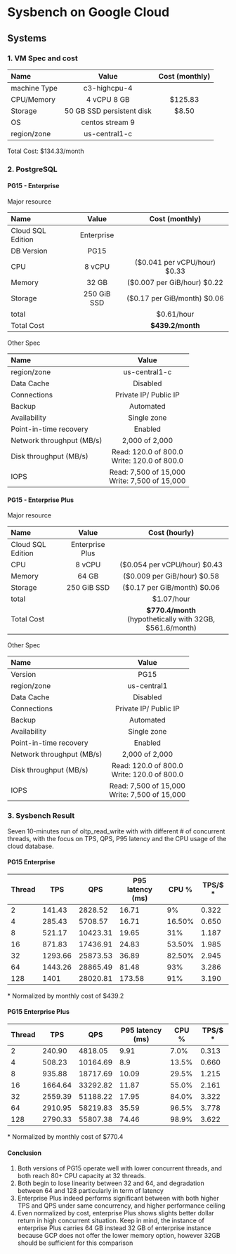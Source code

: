 # Sysbench on Google Cloud

## Systems

### 1. VM Spec and cost

| Name             | Value |Cost (monthly) |
| :---------------- | :------: |:------: |
| machine Type        | c3-highcpu-4   |
| CPU/Memory |        4 vCPU  8 GB   |  $125.83
| Storage           |   50 GB SSD persistent disk   | $8.50
| OS        | centos stream 9   |
| region/zone        | us-central1-c   |

Total Cost: $134.33/month

### 2. PostgreSQL

#### PG15 - Enterprise

Major resource 

| Name             | Value |Cost (monthly) |
| :---------------- | :------: |:------: |
| Cloud SQL Edition | Enterprise  | 
| DB Version        | PG15   |
| CPU |        8 vCPU    |  ($0.041 per vCPU/hour) $0.33
| Memory |       32 GB   | ($0.007 per GiB/hour) $0.22	
| Storage           |  250 GiB SSD | ($0.17 per GiB/month) $0.06
| total || $0.61/hour
|Total Cost|| **$439.2/month** |



Other Spec 

| Name             | Value | 
| :---------------- | :------: |
| region/zone        | us-central1-c   |
|Data Cache | Disabled
|Connections| Private IP/ Public IP
|Backup| Automated
|Availability| Single zone
|Point-in-time recovery| Enabled
|Network throughput (MB/s) | 2,000 of 2,000
|Disk throughput (MB/s) | Read: 120.0 of 800.0 <br> Write: 120.0 of 800.0
|IOPS | Read: 7,500 of 15,000 <br> Write: 7,500 of 15,000



#### PG15 - Enterprise Plus

Major resource 

| Name             | Value |Cost (hourly) |
| :---------------- | :------: | :------: |
| Cloud SQL Edition | Enterprise Plus | | 
| CPU |        8 vCPU    |  ($0.054 per vCPU/hour) $0.43
| Memory |       64 GB   | ($0.009 per GiB/hour) $0.58	
| Storage           |  250 GiB SSD | ($0.17 per GiB/month) $0.06
| total || $1.07/hour
|Total Cost|| **$770.4/month** <br> (hypothetically with 32GB, $561.6/month) |




Other Spec 

| Name             | Value | 
| :---------------- | :------: |
| Version        | PG15   |
| region/zone        | us-central1  |
|Data Cache | Disabled
|Connections| Private IP/ Public IP
|Backup| Automated
|Availability| Single zone
|Point-in-time recovery| Enabled
|Network throughput (MB/s) | 2,000 of 2,000
|Disk throughput (MB/s) | Read: 120.0 of 800.0 <br> Write: 120.0 of 800.0
|IOPS | Read: 7,500 of 15,000 <br> Write: 7,500 of 15,000

### 3. Sysbench Result

Seven 10-minutes run of oltp_read_write with with different # of concurrent threads, with the focus on TPS, QPS, P95 latency and the CPU usage of the cloud database.

#### PG15 Enterprise


| Thread | TPS     | QPS      | P95 latency (ms) | CPU %  | TPS/$ \* |
| ------ | ------- | -------- | ---------------- | ------ | -------- |
| 2      | 141.43  | 2828.52  | 16.71            | 9%     | 0.322    |
| 4      | 285.43  | 5708.57  | 16.71            | 16.50% | 0.650    |
| 8      | 521.17  | 10423.31 | 19.65            | 31%    | 1.187    |
| 16     | 871.83  | 17436.91 | 24.83            | 53.50% | 1.985    |
| 32     | 1293.66 | 25873.53 | 36.89            | 82.50% | 2.945    |
| 64     | 1443.26 | 28865.49 | 81.48            | 93%    | 3.286    |
| 128    | 1401    | 28020.81 | 173.58           | 91%    | 3.190    |

\* Normalized by monthly cost of $439.2

#### PG15 Enterprise Plus

| Thread | TPS     | QPS      | P95 latency (ms) | CPU % | TPS/$ \* |
| ------ | ------- | -------- | ---------------- | ----- | ----- |
| 2      | 240.90  | 4818.05  | 9.91             | 7.0%  | 0.313 |
| 4      | 508.23  | 10164.69 | 8.9              | 13.5% | 0.660 |
| 8      | 935.88  | 18717.69 | 10.09            | 29.5% | 1.215 |
| 16     | 1664.64 | 33292.82 | 11.87            | 55.0% | 2.161 |
| 32     | 2559.39 | 51188.22 | 17.95            | 84.0% | 3.322 |
| 64     | 2910.95 | 58219.83 | 35.59            | 96.5% | 3.778 |
| 128    | 2790.33 | 55807.38 | 74.46            | 98.9% | 3.622 |

\* Normalized by monthly cost of $770.4

#### Conclusion

1. Both versions of PG15 operate well with lower concurrent threads, and both reach 80+ CPU capacity at 32 threads. 
2. Both begin to lose linearity between 32 and 64, and degradation between 64 and 128 particularly in term of latency 
3. Enterprise Plus indeed performs significant between with both higher TPS and QPS under same concurrency, and higher performance ceiling
4. Even normalized by cost, enterprise Plus shows slights better dollar return in high concurrent situation. Keep in mind, the instance of enterprise Plus carries 64 GB instead 32 GB of enterprise instance because GCP does not offer the lower memory option, however 32GB should be sufficient for this comparison 